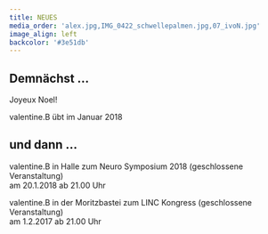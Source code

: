 ```yaml
---
title: NEUES
media_order: 'alex.jpg,IMG_0422_schwellepalmen.jpg,07_ivoN.jpg'
image_align: left
backcolor: '#3e51db'
---
```


## **Demnächst …**
Joyeux Noel!

valentine.B übt im Januar 2018

## **und dann …**
valentine.B in Halle zum Neuro Symposium 2018 (geschlossene Veranstaltung)<br>am 20.1.2018 ab 21.00 Uhr

valentine.B in der Moritzbastei zum LINC Kongress (geschlossene Veranstaltung)<br>am 1.2.2017 ab 21.00 Uhr